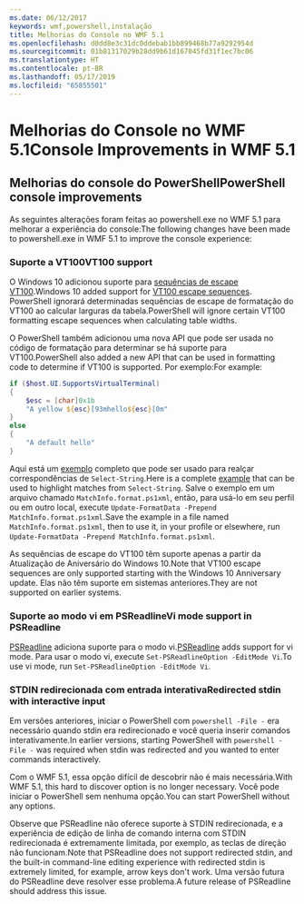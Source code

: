 ```yaml
---
ms.date: 06/12/2017
keywords: wmf,powershell,instalação
title: Melhorias do Console no WMF 5.1
ms.openlocfilehash: d0dd8e3c31dc0ddebab1bb899468b77a9292954d
ms.sourcegitcommit: 01b81317029b28dd9b61d167045fd31f1ec7bc06
ms.translationtype: HT
ms.contentlocale: pt-BR
ms.lasthandoff: 05/17/2019
ms.locfileid: "65855501"
---
```

# <a name="console-improvements-in-wmf-51"></a><span data-ttu-id="439cb-103">Melhorias do Console no WMF 5.1</span><span class="sxs-lookup"><span data-stu-id="439cb-103">Console Improvements in WMF 5.1</span></span>

## <a name="powershell-console-improvements"></a><span data-ttu-id="439cb-104">Melhorias do console do PowerShell</span><span class="sxs-lookup"><span data-stu-id="439cb-104">PowerShell console improvements</span></span>

<span data-ttu-id="439cb-105">As seguintes alterações foram feitas ao powershell.exe no WMF 5.1 para melhorar a experiência do console:</span><span class="sxs-lookup"><span data-stu-id="439cb-105">The following changes have been made to powershell.exe in WMF 5.1 to improve the console experience:</span></span>

### <a name="vt100-support"></a><span data-ttu-id="439cb-106">Suporte a VT100</span><span class="sxs-lookup"><span data-stu-id="439cb-106">VT100 support</span></span>

<span data-ttu-id="439cb-107">O Windows 10 adicionou suporte para [sequências de escape VT100](/windows/console/console-virtual-terminal-sequences).</span><span class="sxs-lookup"><span data-stu-id="439cb-107">Windows 10 added support for [VT100 escape sequences](/windows/console/console-virtual-terminal-sequences).</span></span>
<span data-ttu-id="439cb-108">PowerShell ignorará determinadas sequências de escape de formatação do VT100 ao calcular larguras da tabela.</span><span class="sxs-lookup"><span data-stu-id="439cb-108">PowerShell will ignore certain VT100 formatting escape sequences when calculating table widths.</span></span>

<span data-ttu-id="439cb-109">O PowerShell também adicionou uma nova API que pode ser usada no código de formatação para determinar se há suporte para VT100.</span><span class="sxs-lookup"><span data-stu-id="439cb-109">PowerShell also added a new API that can be used in formatting code to determine if VT100 is supported.</span></span> <span data-ttu-id="439cb-110">Por exemplo:</span><span class="sxs-lookup"><span data-stu-id="439cb-110">For example:</span></span>

```powershell
if ($host.UI.SupportsVirtualTerminal)
{
    $esc = [char]0x1b
    "A yellow ${esc}[93mhello${esc}[0m"
}
else
{
    "A default hello"
}
```

<span data-ttu-id="439cb-111">Aqui está um [exemplo](https://gist.github.com/lzybkr/dcb973dccd54900b67783c48083c28f7) completo que pode ser usado para realçar correspondências de `Select-String`.</span><span class="sxs-lookup"><span data-stu-id="439cb-111">Here is a complete [example](https://gist.github.com/lzybkr/dcb973dccd54900b67783c48083c28f7) that can be used to highlight matches from `Select-String`.</span></span> <span data-ttu-id="439cb-112">Salve o exemplo em um arquivo chamado `MatchInfo.format.ps1xml`, então, para usá-lo em seu perfil ou em outro local, execute `Update-FormatData -Prepend MatchInfo.format.ps1xml`.</span><span class="sxs-lookup"><span data-stu-id="439cb-112">Save the example in a file named `MatchInfo.format.ps1xml`, then to use it, in your profile or elsewhere, run `Update-FormatData -Prepend MatchInfo.format.ps1xml`.</span></span>

<span data-ttu-id="439cb-113">As sequências de escape do VT100 têm suporte apenas a partir da Atualização de Aniversário do Windows 10.</span><span class="sxs-lookup"><span data-stu-id="439cb-113">Note that VT100 escape sequences are only supported starting with the Windows 10 Anniversary update.</span></span>
<span data-ttu-id="439cb-114">Elas não têm suporte em sistemas anteriores.</span><span class="sxs-lookup"><span data-stu-id="439cb-114">They are not supported on earlier systems.</span></span>

### <a name="vi-mode-support-in-psreadline"></a><span data-ttu-id="439cb-115">Suporte ao modo vi em PSReadline</span><span class="sxs-lookup"><span data-stu-id="439cb-115">Vi mode support in PSReadline</span></span>

<span data-ttu-id="439cb-116">[PSReadline](https://github.com/PowerShell/PSReadLine) adiciona suporte para o modo vi.</span><span class="sxs-lookup"><span data-stu-id="439cb-116">[PSReadline](https://github.com/PowerShell/PSReadLine) adds support for vi mode.</span></span> <span data-ttu-id="439cb-117">Para usar o modo vi, execute `Set-PSReadlineOption -EditMode Vi`.</span><span class="sxs-lookup"><span data-stu-id="439cb-117">To use vi mode, run `Set-PSReadlineOption -EditMode Vi`.</span></span>

### <a name="redirected-stdin-with-interactive-input"></a><span data-ttu-id="439cb-118">STDIN redirecionada com entrada interativa</span><span class="sxs-lookup"><span data-stu-id="439cb-118">Redirected stdin with interactive input</span></span>

<span data-ttu-id="439cb-119">Em versões anteriores, iniciar o PowerShell com `powershell -File -` era necessário quando stdin era redirecionado e você queria inserir comandos interativamente.</span><span class="sxs-lookup"><span data-stu-id="439cb-119">In earlier versions, starting PowerShell with `powershell -File -` was required when stdin was redirected and you wanted to enter commands interactively.</span></span>

<span data-ttu-id="439cb-120">Com o WMF 5.1, essa opção difícil de descobrir não é mais necessária.</span><span class="sxs-lookup"><span data-stu-id="439cb-120">With WMF 5.1, this hard to discover option is no longer necessary.</span></span> <span data-ttu-id="439cb-121">Você pode iniciar o PowerShell sem nenhuma opção.</span><span class="sxs-lookup"><span data-stu-id="439cb-121">You can start PowerShell without any options.</span></span>

<span data-ttu-id="439cb-122">Observe que PSReadline não oferece suporte à STDIN redirecionada, e a experiência de edição de linha de comando interna com STDIN redirecionada é extremamente limitada, por exemplo, as teclas de direção não funcionam.</span><span class="sxs-lookup"><span data-stu-id="439cb-122">Note that PSReadline does not support redirected stdin, and the built-in command-line editing experience with redirected stdin is extremely limited, for example, arrow keys don't work.</span></span> <span data-ttu-id="439cb-123">Uma versão futura do PSReadline deve resolver esse problema.</span><span class="sxs-lookup"><span data-stu-id="439cb-123">A future release of PSReadline should address this issue.</span></span>